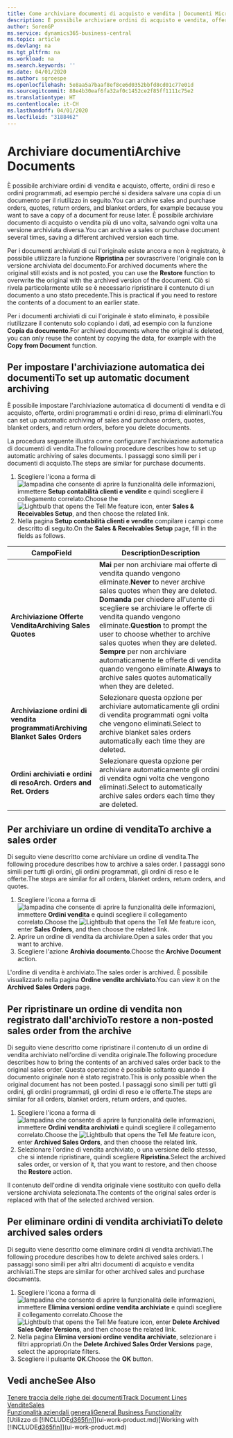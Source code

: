 ```yaml
---
title: Come archiviare documenti di acquisto e vendita | Documenti Microsoft
description: È possibile archiviare ordini di acquisto e vendita, offerte, ordini di reso e ordini programmati e utilizzare il documento archiviato per ricreare il documento da cui è stato archiviato.
author: SorenGP
ms.service: dynamics365-business-central
ms.topic: article
ms.devlang: na
ms.tgt_pltfrm: na
ms.workload: na
ms.search.keywords: ''
ms.date: 04/01/2020
ms.author: sgroespe
ms.openlocfilehash: 5e8aa5a7baaf8ef8ce6d0352bbfd8cd01c77e01d
ms.sourcegitcommit: 88e4b30eaf6fa32af0c1452ce2f85ff1111c75e2
ms.translationtype: HT
ms.contentlocale: it-CH
ms.lasthandoff: 04/01/2020
ms.locfileid: "3188462"
---
```

# <a name="archive-documents"></a><span data-ttu-id="8866e-103">Archiviare documenti</span><span class="sxs-lookup"><span data-stu-id="8866e-103">Archive Documents</span></span>
<span data-ttu-id="8866e-104">È possibile archiviare ordini di vendita e acquisto, offerte, ordini di reso e ordini programmati, ad esempio perché si desidera salvare una copia di un documento per il riutilizzo in seguito.</span><span class="sxs-lookup"><span data-stu-id="8866e-104">You can archive sales and purchase orders, quotes, return orders, and blanket orders, for example because you want to save a copy of a document for reuse later.</span></span> <span data-ttu-id="8866e-105">È possibile archiviare documento di acquisto o vendita più di uno volta, salvando ogni volta una versione archiviata diversa.</span><span class="sxs-lookup"><span data-stu-id="8866e-105">You can archive a sales or purchase document several times, saving a different archived version each time.</span></span>

<span data-ttu-id="8866e-106">Per i documenti archiviati di cui l'originale esiste ancora e non è registrato, è possibile utilizzare la funzione **Ripristina** per sovrascrivere l'originale con la versione archiviata del documento.</span><span class="sxs-lookup"><span data-stu-id="8866e-106">For archived documents where the original still exists and is not posted, you can use the **Restore** function to overwrite the original with the archived version of the document.</span></span> <span data-ttu-id="8866e-107">Ciò si rivela particolarmente utile se è necessario ripristinare il contenuto di un documento a uno stato precedente.</span><span class="sxs-lookup"><span data-stu-id="8866e-107">This is practical if you need to restore the contents of a document to an earlier state.</span></span>

<span data-ttu-id="8866e-108">Per i documenti archiviati di cui l'originale è stato eliminato, è possibile riutilizzare il contenuto solo copiando i dati, ad esempio con la funzione **Copia da documento**.</span><span class="sxs-lookup"><span data-stu-id="8866e-108">For archived documents where the original is deleted, you can only reuse the content by copying the data, for example with the **Copy from Document** function.</span></span>   

## <a name="to-set-up-automatic-document-archiving"></a><span data-ttu-id="8866e-109">Per impostare l'archiviazione automatica dei documenti</span><span class="sxs-lookup"><span data-stu-id="8866e-109">To set up automatic document archiving</span></span>  
<span data-ttu-id="8866e-110">È possibile impostare l'archiviazione automatica di documenti di vendita e di acquisto, offerte, ordini programmati e ordini di reso, prima di eliminarli.</span><span class="sxs-lookup"><span data-stu-id="8866e-110">You can set up automatic archiving of sales and purchase orders, quotes, blanket orders, and return orders, before you delete documents.</span></span>

<span data-ttu-id="8866e-111">La procedura seguente illustra come configurare l'archiviazione automatica di documenti di vendita.</span><span class="sxs-lookup"><span data-stu-id="8866e-111">The following procedure describes how to set up automatic archiving of sales documents.</span></span> <span data-ttu-id="8866e-112">I passaggi sono simili per i documenti di acquisto.</span><span class="sxs-lookup"><span data-stu-id="8866e-112">The steps are similar for purchase documents.</span></span>
1.  <span data-ttu-id="8866e-113">Scegliere l'icona a forma di ![lampadina che consente di aprire la funzionalità delle informazioni](media/ui-search/search_small.png "Informazioni sull'operazione che si desidera eseguire"), immettere **Setup contabilità clienti e vendite** e quindi scegliere il collegamento correlato.</span><span class="sxs-lookup"><span data-stu-id="8866e-113">Choose the ![Lightbulb that opens the Tell Me feature](media/ui-search/search_small.png "Tell me what you want to do") icon, enter **Sales & Receivables Setup**, and then choose the related link.</span></span>
2. <span data-ttu-id="8866e-114">Nella pagina **Setup contabilità clienti e vendite** compilare i campi come descritto di seguito.</span><span class="sxs-lookup"><span data-stu-id="8866e-114">On the **Sales & Receivables Setup** page, fill in the fields as follows.</span></span>

|<span data-ttu-id="8866e-115">Campo</span><span class="sxs-lookup"><span data-stu-id="8866e-115">Field</span></span>|<span data-ttu-id="8866e-116">Description</span><span class="sxs-lookup"><span data-stu-id="8866e-116">Description</span></span>|
|-----|-----------|
|<span data-ttu-id="8866e-117">**Archiviazione Offerte Vendita**</span><span class="sxs-lookup"><span data-stu-id="8866e-117">**Archiving Sales Quotes**</span></span>|<span data-ttu-id="8866e-118">**Mai** per non archiviare mai offerte di vendita quando vengono eliminate.</span><span class="sxs-lookup"><span data-stu-id="8866e-118">**Never** to never archive sales quotes when they are deleted.</span></span> <span data-ttu-id="8866e-119">**Domanda** per chiedere all'utente di scegliere se archiviare le offerte di vendita quando vengono eliminate.</span><span class="sxs-lookup"><span data-stu-id="8866e-119">**Question** to prompt the user to choose whether to archive sales quotes when they are deleted.</span></span> <span data-ttu-id="8866e-120">**Sempre** per non archiviare automaticamente le offerte di vendita quando vengono eliminate.</span><span class="sxs-lookup"><span data-stu-id="8866e-120">**Always** to archive sales quotes automatically when they are deleted.</span></span>|
|<span data-ttu-id="8866e-121">**Archiviazione ordini di vendita programmati**</span><span class="sxs-lookup"><span data-stu-id="8866e-121">**Archiving Blanket Sales Orders**</span></span>|<span data-ttu-id="8866e-122">Selezionare questa opzione per archiviare automaticamente gli ordini di vendita programmati ogni volta che vengono eliminati.</span><span class="sxs-lookup"><span data-stu-id="8866e-122">Select to archive blanket sales orders automatically each time they are deleted.</span></span>|
|<span data-ttu-id="8866e-123">**Ordini archiviati e ordini di reso**</span><span class="sxs-lookup"><span data-stu-id="8866e-123">**Arch. Orders and Ret. Orders**</span></span>|<span data-ttu-id="8866e-124">Selezionare questa opzione per archiviare automaticamente gli ordini di vendita ogni volta che vengono eliminati.</span><span class="sxs-lookup"><span data-stu-id="8866e-124">Select to automatically archive sales orders each time they are deleted.</span></span>|

## <a name="to-archive-a-sales-order"></a><span data-ttu-id="8866e-125">Per archiviare un ordine di vendita</span><span class="sxs-lookup"><span data-stu-id="8866e-125">To archive a sales order</span></span>
<span data-ttu-id="8866e-126">Di seguito viene descritto come archiviare un ordine di vendita.</span><span class="sxs-lookup"><span data-stu-id="8866e-126">The following procedure describes how to archive a sales order.</span></span> <span data-ttu-id="8866e-127">I passaggi sono simili per tutti gli ordini, gli ordini programmati, gli ordini di reso e le offerte.</span><span class="sxs-lookup"><span data-stu-id="8866e-127">The steps are similar for all orders, blanket orders, return orders, and quotes.</span></span>

1.  <span data-ttu-id="8866e-128">Scegliere l'icona a forma di ![lampadina che consente di aprire la funzionalità delle informazioni](media/ui-search/search_small.png "Informazioni sull'operazione che si desidera eseguire"), immettere **Ordini vendita** e quindi scegliere il collegamento correlato.</span><span class="sxs-lookup"><span data-stu-id="8866e-128">Choose the ![Lightbulb that opens the Tell Me feature](media/ui-search/search_small.png "Tell me what you want to do") icon, enter **Sales Orders**, and then choose the related link.</span></span>  
2.  <span data-ttu-id="8866e-129">Aprire un ordine di vendita da archiviare.</span><span class="sxs-lookup"><span data-stu-id="8866e-129">Open a sales order that you want to archive.</span></span>  
3.  <span data-ttu-id="8866e-130">Scegliere l'azione **Archivia documento**.</span><span class="sxs-lookup"><span data-stu-id="8866e-130">Choose the **Archive Document** action.</span></span>

<span data-ttu-id="8866e-131">L'ordine di vendita è archiviato.</span><span class="sxs-lookup"><span data-stu-id="8866e-131">The sales order is archived.</span></span> <span data-ttu-id="8866e-132">È possibile visualizzarlo nella pagina **Ordine vendite archiviato**.</span><span class="sxs-lookup"><span data-stu-id="8866e-132">You can view it on the **Archived Sales Orders** page.</span></span>

## <a name="to-restore-a-non-posted-sales-order-from-the-archive"></a><span data-ttu-id="8866e-133">Per ripristinare un ordine di vendita non registrato dall'archivio</span><span class="sxs-lookup"><span data-stu-id="8866e-133">To restore a non-posted sales order from the archive</span></span>
<span data-ttu-id="8866e-134">Di seguito viene descritto come ripristinare il contenuto di un ordine di vendita archiviato nell'ordine di vendita originale.</span><span class="sxs-lookup"><span data-stu-id="8866e-134">The following procedure describes how to bring the contents of an archived sales order back to the original sales order.</span></span> <span data-ttu-id="8866e-135">Questa operazione è possibile soltanto quando il documento originale non è stato registrato.</span><span class="sxs-lookup"><span data-stu-id="8866e-135">This is only possible when the original document has not been posted.</span></span> <span data-ttu-id="8866e-136">I passaggi sono simili per tutti gli ordini, gli ordini programmati, gli ordini di reso e le offerte.</span><span class="sxs-lookup"><span data-stu-id="8866e-136">The steps are similar for all orders, blanket orders, return orders, and quotes.</span></span>

1. <span data-ttu-id="8866e-137">Scegliere l'icona a forma di ![lampadina che consente di aprire la funzionalità delle informazioni](media/ui-search/search_small.png "Informazioni sull'operazione che si desidera eseguire"), immettere **Ordini vendita archiviati** e quindi scegliere il collegamento correlato.</span><span class="sxs-lookup"><span data-stu-id="8866e-137">Choose the ![Lightbulb that opens the Tell Me feature](media/ui-search/search_small.png "Tell me what you want to do") icon, enter **Archived Sales Orders**, and then choose the related link.</span></span>
2. <span data-ttu-id="8866e-138">Selezionare l'ordine di vendita archiviato, o una versione dello stesso, che si intende ripristinare, quindi scegliere **Ripristina**.</span><span class="sxs-lookup"><span data-stu-id="8866e-138">Select the archived sales order, or version of it, that you want to restore, and then choose the **Restore** action.</span></span>  

<span data-ttu-id="8866e-139">Il contenuto dell'ordine di vendita originale viene sostituito con quello della versione archiviata selezionata.</span><span class="sxs-lookup"><span data-stu-id="8866e-139">The contents of the original sales order is replaced with that of the selected archived version.</span></span>

## <a name="to-delete-archived-sales-orders"></a><span data-ttu-id="8866e-140">Per eliminare ordini di vendita archiviati</span><span class="sxs-lookup"><span data-stu-id="8866e-140">To delete archived sales orders</span></span>
<span data-ttu-id="8866e-141">Di seguito viene descritto come eliminare ordini di vendita archiviati.</span><span class="sxs-lookup"><span data-stu-id="8866e-141">The following procedure describes how to delete archived sales orders.</span></span> <span data-ttu-id="8866e-142">I passaggi sono simili per altri altri documenti di acquisto e vendita archiviati.</span><span class="sxs-lookup"><span data-stu-id="8866e-142">The steps are similar for other archived sales and purchase documents.</span></span>

1.  <span data-ttu-id="8866e-143">Scegliere l'icona a forma di ![lampadina che consente di aprire la funzionalità delle informazioni](media/ui-search/search_small.png "Informazioni sull'operazione che si desidera eseguire"), immettere **Elimina versioni ordine vendita archiviate** e quindi scegliere il collegamento correlato.</span><span class="sxs-lookup"><span data-stu-id="8866e-143">Choose the ![Lightbulb that opens the Tell Me feature](media/ui-search/search_small.png "Tell me what you want to do") icon, enter **Delete Archived Sales Order Versions**, and then choose the related link.</span></span>  
2.  <span data-ttu-id="8866e-144">Nella pagina **Elimina versioni ordine vendita archiviate**, selezionare i filtri appropriati.</span><span class="sxs-lookup"><span data-stu-id="8866e-144">On the **Delete Archived Sales Order Versions** page, select the appropriate filters.</span></span>  
3.  <span data-ttu-id="8866e-145">Scegliere il pulsante **OK**.</span><span class="sxs-lookup"><span data-stu-id="8866e-145">Choose the **OK** button.</span></span>

## <a name="see-also"></a><span data-ttu-id="8866e-146">Vedi anche</span><span class="sxs-lookup"><span data-stu-id="8866e-146">See Also</span></span>
[<span data-ttu-id="8866e-147">Tenere traccia delle righe dei documenti</span><span class="sxs-lookup"><span data-stu-id="8866e-147">Track Document Lines</span></span>](across-how-to-track-document-lines.md)  
[<span data-ttu-id="8866e-148">Vendite</span><span class="sxs-lookup"><span data-stu-id="8866e-148">Sales</span></span>](sales-manage-sales.md)  
[<span data-ttu-id="8866e-149">Funzionalità aziendali generali</span><span class="sxs-lookup"><span data-stu-id="8866e-149">General Business Functionality</span></span>](ui-across-business-areas.md)  
<span data-ttu-id="8866e-150">[Utilizzo di [!INCLUDE[d365fin](includes/d365fin_md.md)]](ui-work-product.md)</span><span class="sxs-lookup"><span data-stu-id="8866e-150">[Working with [!INCLUDE[d365fin](includes/d365fin_md.md)]](ui-work-product.md)</span></span>
